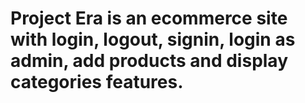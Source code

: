 # Project Era is an ecommerce site with login, logout, signin, login as admin, add products and display categories features.
